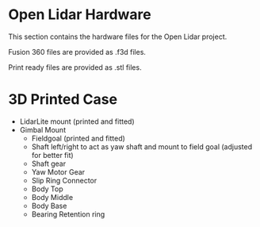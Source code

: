 # Open Lidar Hardware

This section contains the hardware files for the Open Lidar project.

Fusion 360 files are provided as .f3d files. 

Print ready files are provided as .stl files. 

# 3D Printed Case

- LidarLite mount (printed and fitted)
- Gimbal Mount
  - Fieldgoal (printed and fitted)
  - Shaft left/right to act as yaw shaft and mount to field goal (adjusted for better fit)
  - Shaft gear
  - Yaw Motor Gear
  - Slip Ring Connector
  - Body Top
  - Body Middle
  - Body Base
  - Bearing Retention ring
